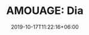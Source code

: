 ---
title: "AMOUAGE: Dia"
category: "AMOUAGE"
gender: "For Woman"
date: 2019-10-17T11:22:16+06:00
draft: false

# meta description
description : "100 ml" 


# product Price
price: "325"

# Product Short Description
shortDescription: "Luxury day wear, a fragrance that is both vibrant and sophisticated. A perfect complement to Amouage Gold. **INGREDIENTS**: Fig, Cyclamen, Bergamot, Tarragon, Sage, Violet Leaves, Bush Peach Blossom, Rose Oil, Orange Flower, Peony, Orris. White Musk, Frankincense, Vanilla, Heliotrope, Cedarwood, Sandalwood, Gaiac Wood. **100ml-EDP-WOMAN**"


#product ID
productID: "29"

# type must be "products"
type: "products"

# product Images
# first image will be shown in the product page
images:
  - image: "images/products/amouage/DiaWoman.jpg"
 
---